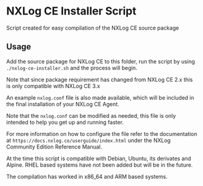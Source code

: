 # NXLog CE Installer Script
Script created for easy compilation of the NXLog CE source package

## Usage
Add the source package for NXLog CE to this folder, run the
script by using `./nxlog-ce-installer.sh` and the process will
begin.

Note that since package requirement has changed from NXLog CE 2.x
this is only compatible with NXLog CE 3.x

An example `nxlog.conf` file is also made available, which
will be included in the final installation of your NXLog CE Agent.

Note that the `nxlog.conf` can be modified as needed, this
file is only intended to help you get up and running faster.

For more information on how to configure the file refer to the
documentation at `https://docs.nxlog.co/userguide/index.html`
under the NXLog Community Edition Reference Manual.

At the time this script is compatible with Debian, Ubuntu, its
derivates and Alpine. RHEL based systems have not been
added but will be in the future.

The compilation has worked in x86_64 and ARM based systems.
